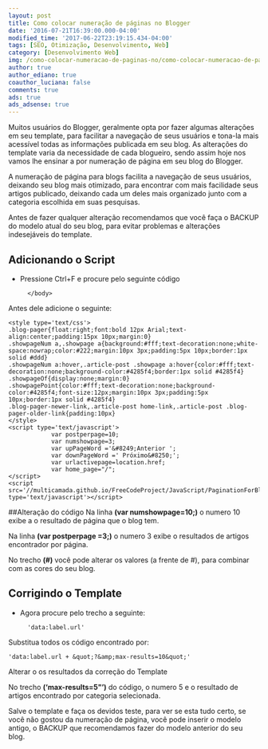 ```yaml
---
layout: post
title: Como colocar numeração de páginas no Blogger
date: '2016-07-21T16:39:00.000-04:00'
modified_time: '2017-06-22T23:19:15.434-04:00'
tags: [SEO, Otimização, Desenvolvimento, Web]
category: [Desenvolvimento Web]
img: /como-colocar-numeracao-de-paginas-no/como-colocar-numeracao-de-paginas-no.jpg
author: true
author_ediano: true
coauthor_luciana: false
comments: true
ads: true
ads_adsense: true
---
```


Muitos usuários do Blogger, geralmente opta por fazer algumas alterações em seu template, para facilitar a navegação de seus usuários e tona-la mais acessível todas as informações publicada em seu blog. As alterações do template varia da necessidade de cada blogueiro, sendo assim hoje nos vamos lhe ensinar a por numeração de página em seu blog do Blogger.

A numeração de página para blogs facilita a navegação de seus usuários, deixando seu blog mais otimizado, para encontrar com mais facilidade seus artigos publicado, deixando cada um deles mais organizado junto com a categoria escolhida em suas pesquisas.

Antes de fazer qualquer alteração recomendamos que você faça o BACKUP do modelo atual do seu blog, para evitar problemas e alterações indesejáveis do template.

## Adicionando o Script
* Pressione Ctrl+F e procure pelo seguinte código

        </body>

Antes dele adicione o seguinte:

    <style type='text/css'>
    .blog-pager{float:right;font:bold 12px Arial;text-align:center;padding:15px 10px;margin:0}
    .showpageNum a,.showpage a{background:#fff;text-decoration:none;white-space:nowrap;color:#222;margin:10px 3px;padding:5px 10px;border:1px solid #ddd}
    .showpageNum a:hover,.article-post .showpage a:hover{color:#fff;text-decoration:none;background-color:#4285f4;border:1px solid #4285f4}
    .showpageOf{display:none;margin:0}
    .showpagePoint{color:#fff;text-decoration:none;background-color:#4285f4;font-size:12px;margin:10px 3px;padding:5px 10px;border:1px solid #4285f4}
    .blog-pager-newer-link,.article-post home-link,.article-post .blog-pager-older-link{padding:10px}
    </style>
    <script type='text/javascript'>
                var postperpage=10;
                var numshowpage=3;
                var upPageWord ='&#8249;Anterior ';
                var downPageWord =' Próximo&#8250;';
                var urlactivepage=location.href;
                var home_page="/";
    </script>
    <script src='//multicamada.github.io/FreeCodeProject/JavaScript/PaginationForBlogger.js' type='text/javascript'></script>

##Alteração do código
Na linha **(var numshowpage=10;)** o numero 10 exibe a o resultado de página que o blog tem.

Na linha **(var postperpage =3;)** o numero 3 exibe o resultados de artigos encontrador por página.

No trecho **(#)** você pode alterar os valores (a frente de #), para combinar com as cores do seu blog.

## Corrigindo o Template
* Agora procure pelo trecho a seguinte:

        'data:label.url'

Substitua todos os código encontrado por:

    'data:label.url + &quot;?&amp;max-results=10&quot;'

Alterar o os resultados da correção do Template

No trecho **(‘max-results=5&quot;’)** do código, o numero 5 e o resultado de artigos encontrado por categoria selecionada.

Salve o template e faça os devidos teste, para ver se esta tudo certo, se você não gostou da numeração de página, você pode inserir o modelo antigo, o BACKUP que recomendamos fazer do modelo anterior do seu blog.